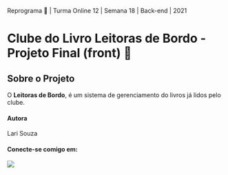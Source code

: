 Reprograma 🚀 | Turma Online 12 | Semana 18 | Back-end | 2021
# Clube do Livro Leitoras de Bordo - Projeto Final (front) 👯

## Sobre o Projeto

O **Leitoras de Bordo**, é um sistema de gerenciamento do livros já lidos pelo clube.

#### <p> **Autora** </p>
Lari Souza
#### Conecte-se comigo em:
<div>

<A  href  =  "https://www.linkedin.com/in/souzlari"  alvo=  "_blank"><img  src=  "https://img.shields.io/badge/LinkedIn-0077B5?style=for-the-badge&logo=linkedin&logoColor=white" >

</div>
